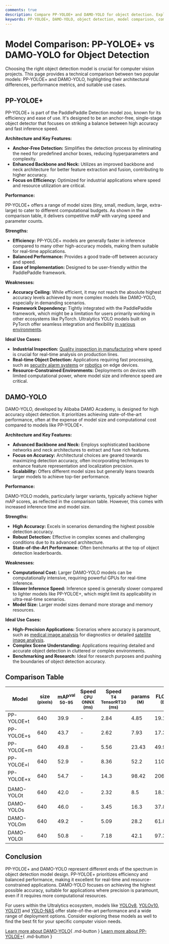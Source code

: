 ```yaml
---
comments: true
description: Compare PP-YOLOE+ and DAMO-YOLO for object detection. Explore their performance, architecture, and use cases to find the ideal model for your needs.
keywords: PP-YOLOE+, DAMO-YOLO, object detection, model comparison, computer vision, PaddlePaddle, Alibaba, deep learning, machine learning
---
```


# Model Comparison: PP-YOLOE+ vs DAMO-YOLO for Object Detection

Choosing the right object detection model is crucial for computer vision projects. This page provides a technical comparison between two popular models: PP-YOLOE+ and DAMO-YOLO, highlighting their architectural differences, performance metrics, and suitable use cases.

<script async src="https://cdn.jsdelivr.net/npm/chart.js@latest/dist/chart.min.js"></script>
<script defer src="../../javascript/benchmark.js"></script>

<canvas id="modelComparisonChart" width="1024" height="400" active-models='["PP-YOLOE+", "DAMO-YOLO"]'></canvas>

## PP-YOLOE+

PP-YOLOE+ is part of the PaddlePaddle Detection model zoo, known for its efficiency and ease of use. It's designed to be an anchor-free, single-stage object detector that focuses on striking a balance between high accuracy and fast inference speed.

**Architecture and Key Features:**

- **Anchor-Free Detection:** Simplifies the detection process by eliminating the need for predefined anchor boxes, reducing hyperparameters and complexity.
- **Enhanced Backbone and Neck:** Utilizes an improved backbone and neck architecture for better feature extraction and fusion, contributing to higher accuracy.
- **Focus on Efficiency:** Optimized for industrial applications where speed and resource utilization are critical.

**Performance:**

PP-YOLOE+ offers a range of model sizes (tiny, small, medium, large, extra-large) to cater to different computational budgets. As shown in the comparison table, it delivers competitive mAP with varying speed and parameter counts.

**Strengths:**

- **Efficiency:** PP-YOLOE+ models are generally faster in inference compared to many other high-accuracy models, making them suitable for real-time applications.
- **Balanced Performance:** Provides a good trade-off between accuracy and speed.
- **Ease of Implementation:** Designed to be user-friendly within the PaddlePaddle framework.

**Weaknesses:**

- **Accuracy Ceiling:** While efficient, it may not reach the absolute highest accuracy levels achieved by more complex models like DAMO-YOLO, especially in demanding scenarios.
- **Framework Dependency:** Tightly integrated with the PaddlePaddle framework, which might be a limitation for users primarily working in other ecosystems like PyTorch. Ultralytics YOLO models built on PyTorch offer seamless integration and flexibility [in various environments](https://docs.ultralytics.com/integrations/).

**Ideal Use Cases:**

- **Industrial Inspection:** [Quality inspection in manufacturing](https://www.ultralytics.com/blog/quality-inspection-in-manufacturing-traditional-vs-deep-learning-methods) where speed is crucial for real-time analysis on production lines.
- **Real-time Object Detection:** Applications requiring fast processing, such as [security alarm systems](https://www.ultralytics.com/blog/security-alarm-system-projects-with-ultralytics-yolov8) or [robotics](https://www.ultralytics.com/glossary/robotics) on edge devices.
- **Resource-Constrained Environments:** Deployments on devices with limited computational power, where model size and inference speed are critical.

## DAMO-YOLO

DAMO-YOLO, developed by Alibaba DAMO Academy, is designed for high accuracy object detection. It prioritizes achieving state-of-the-art performance, often at the expense of model size and computational cost compared to models like PP-YOLOE+.

**Architecture and Key Features:**

- **Advanced Backbone and Neck:** Employs sophisticated backbone networks and neck architectures to extract and fuse rich features.
- **Focus on Accuracy:** Architectural choices are geared towards maximizing detection accuracy, often incorporating techniques to enhance feature representation and localization precision.
- **Scalability:** Offers different model sizes but generally leans towards larger models to achieve top-tier performance.

**Performance:**

DAMO-YOLO models, particularly larger variants, typically achieve higher mAP scores, as reflected in the comparison table. However, this comes with increased inference time and model size.

**Strengths:**

- **High Accuracy:** Excels in scenarios demanding the highest possible detection accuracy.
- **Robust Detection:** Effective in complex scenes and challenging conditions due to its advanced architecture.
- **State-of-the-Art Performance:** Often benchmarks at the top of object detection leaderboards.

**Weaknesses:**

- **Computational Cost:** Larger DAMO-YOLO models can be computationally intensive, requiring powerful GPUs for real-time inference.
- **Slower Inference Speed:** Inference speed is generally slower compared to lighter models like PP-YOLOE+, which might limit its applicability in ultra-real-time scenarios.
- **Model Size:** Larger model sizes demand more storage and memory resources.

**Ideal Use Cases:**

- **High-Precision Applications:** Scenarios where accuracy is paramount, such as [medical image analysis](https://www.ultralytics.com/glossary/medical-image-analysis) for diagnostics or detailed [satellite image analysis](https://www.ultralytics.com/blog/using-computer-vision-to-analyse-satellite-imagery).
- **Complex Scene Understanding:** Applications requiring detailed and accurate object detection in cluttered or complex environments.
- **Benchmarking and Research:** Ideal for research purposes and pushing the boundaries of object detection accuracy.

## Comparison Table

| Model      | size<br><sup>(pixels) | mAP<sup>val<br>50-95 | Speed<br><sup>CPU ONNX<br>(ms) | Speed<br><sup>T4 TensorRT10<br>(ms) | params<br><sup>(M) | FLOPs<br><sup>(B) |
| ---------- | --------------------- | -------------------- | ------------------------------ | ----------------------------------- | ------------------ | ----------------- |
| PP-YOLOE+t | 640                   | 39.9                 | -                              | 2.84                                | 4.85               | 19.15             |
| PP-YOLOE+s | 640                   | 43.7                 | -                              | 2.62                                | 7.93               | 17.36             |
| PP-YOLOE+m | 640                   | 49.8                 | -                              | 5.56                                | 23.43              | 49.91             |
| PP-YOLOE+l | 640                   | 52.9                 | -                              | 8.36                                | 52.2               | 110.07            |
| PP-YOLOE+x | 640                   | 54.7                 | -                              | 14.3                                | 98.42              | 206.59            |
|            |                       |                      |                                |                                     |                    |                   |
| DAMO-YOLOt | 640                   | 42.0                 | -                              | 2.32                                | 8.5                | 18.1              |
| DAMO-YOLOs | 640                   | 46.0                 | -                              | 3.45                                | 16.3               | 37.8              |
| DAMO-YOLOm | 640                   | 49.2                 | -                              | 5.09                                | 28.2               | 61.8              |
| DAMO-YOLOl | 640                   | 50.8                 | -                              | 7.18                                | 42.1               | 97.3              |

## Conclusion

PP-YOLOE+ and DAMO-YOLO represent different ends of the spectrum in object detection model design. PP-YOLOE+ prioritizes efficiency and balanced performance, making it excellent for real-time and resource-constrained applications. DAMO-YOLO focuses on achieving the highest possible accuracy, suitable for applications where precision is paramount, even if it requires more computational resources.

For users within the Ultralytics ecosystem, models like [YOLOv8](https://www.ultralytics.com/yolo), [YOLOv10](https://docs.ultralytics.com/models/yolov10/), [YOLO11](https://docs.ultralytics.com/models/yolo11/) and [YOLO-NAS](https://docs.ultralytics.com/models/yolo-nas/) offer state-of-the-art performance and a wide range of deployment options. Consider exploring these models as well to find the best fit for your specific computer vision needs.

[Learn more about DAMO-YOLO](https://github.com/tinyvision/DAMO-YOLO){ .md-button }
[Learn more about PP-YOLOE+](https://github.com/PaddlePaddle/PaddleDetection/tree/develop/configs/ppyoloe){ .md-button }
